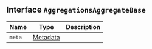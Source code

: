 ## Interface `AggregationsAggregateBase`

| Name | Type | Description |
| - | - | - |
| `meta` | [Metadata](./Metadata.md) | &nbsp; |
